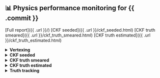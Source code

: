 ## :bar_chart: Physics performance monitoring for {{ .commit }}
[Full report]({{ .url }}/)
[CKF seeded]({{ .url }}/ckf_seeded.html)
[CKF truth smeared]({{ .url }}/ckf_truth_smeared.html)
[CKF truth estimated]({{ .url }}/ckf_truth_estimated.html)

<details>
  <summary><b>Vertexing</b></summary>
  <img src="{{ .url }}/vertexing_mu_scan.pdf?to_png=1" width="400"/>
</details>

<details>
  <summary><b>CKF seeded</b></summary>
  <img src="{{ .url }}/ckf_seeded_plots/trackeff_vs_eta.pdf?to_png=1" width="50%"/><img src="{{ .url }}/ckf_seeded_plots/trackeff_vs_pT.pdf?to_png=1" width="50%"/>

  <img src="{{ .url }}/ckf_seeded_plots/nHoles_vs_eta.pdf?to_png=1" width="50%"/><img src="{{ .url }}/ckf_seeded_plots/nMeasurements_vs_eta.pdf?to_png=1" width="50%"/>
</details>

<details>
  <summary><b>CKF truth smeared</b></summary>
  <img src="{{ .url }}/ckf_truth_smeared_plots/trackeff_vs_eta.pdf?to_png=1" width="50%"/><img src="{{ .url }}/ckf_truth_smeared_plots/trackeff_vs_pT.pdf?to_png=1" width="50%"/>

  <img src="{{ .url }}/ckf_truth_smeared_plots/nHoles_vs_eta.pdf?to_png=1" width="50%"/><img src="{{ .url }}/ckf_truth_smeared_plots/nMeasurements_vs_eta.pdf?to_png=1" width="50%"/>
</details>

<details>
  <summary><b>CKF truth estimated</b></summary>
  <img src="{{ .url }}/ckf_truth_estimated_plots/trackeff_vs_eta.pdf?to_png=1" width="50%"/><img src="{{ .url }}/ckf_truth_estimated_plots/trackeff_vs_pT.pdf?to_png=1" width="50%"/>

  <img src="{{ .url }}/ckf_truth_estimated_plots/nHoles_vs_eta.pdf?to_png=1" width="50%"/><img src="{{ .url }}/ckf_truth_estimated_plots/nMeasurements_vs_eta.pdf?to_png=1" width="50%"/>
</details>

<details>
  <summary><b>Truth tracking</b></summary>
  <img src="{{ .url }}/truth_tracking_plots/nHoles_vs_eta.pdf?to_png=1" width="50%"/><img src="{{ .url }}/truth_tracking_plots/nMeasurements_vs_eta.pdf?to_png=1" width="50%"/>

  <img src="{{ .url }}/truth_tracking_plots/pull_d0.pdf?to_png=1" width="50%"/><img src="{{ .url }}/truth_tracking_plots/pull_z0.pdf?to_png=1" width="50%"/>

  <img src="{{ .url }}/truth_tracking_plots/pull_theta.pdf?to_png=1" width="50%"/><img src="{{ .url }}/truth_tracking_plots/pull_phi.pdf?to_png=1" width="50%"/>

  <img src="{{ .url }}/truth_tracking_plots/pull_qop.pdf?to_png=1" width="50%"/><img src="{{ .url }}/truth_tracking_plots/pull_t.pdf?to_png=1" width="50%"/>
</details>
